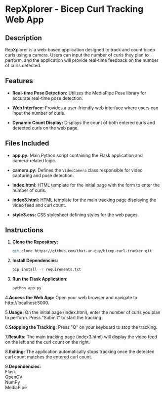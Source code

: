 # RepXplorer - Bicep Curl Tracking Web App

## Description

RepXplorer is a web-based application designed to track and count bicep curls using a camera. Users can input the number of curls they plan to perform, and the application will provide real-time feedback on the number of curls detected.

## Features

- **Real-time Pose Detection:** Utilizes the MediaPipe Pose library for accurate real-time pose detection.
  
- **Web Interface:** Provides a user-friendly web interface where users can input the number of curls.

- **Dynamic Count Display:** Displays the count of both entered curls and detected curls on the web page.

## Files Included

- **app.py:** Main Python script containing the Flask application and camera-related logic.

- **camera.py:** Defines the `VideoCamera` class responsible for video capturing and pose detection.

- **index.html:** HTML template for the initial page with the form to enter the number of curls.

- **index3.html:** HTML template for the main tracking page displaying the video feed and curl count.

- **style3.css:** CSS stylesheet defining styles for the web pages.

## Instructions

1. **Clone the Repository:**
   ```bash
   git clone https://github.com/that-ar-guy/bicep-curl-tracker.git

2. **Install Dependencies:**
   ```bash
   pip install -r requirements.txt
   
3. **Run the Flask Application:**
   ```bash
   python app.py

4.**Access the Web App:**
Open your web browser and navigate to http://localhost:5000.

5.**Usage:**
  On the initial page (index.html), enter the number of curls you plan to perform.
  Press "Submit" to start the tracking.

6.**Stopping the Tracking:**
  Press "Q" on your keyboard to stop the tracking.

7.**Results:**
  The main tracking page (index3.html) will display the video feed on the left and the curl count on the right.

8.**Exiting:**
The application automatically stops tracking once the detected curl count matches the entered curl count.

9.**Dependencies:**<br>
Flask<br>
OpenCV<br>
NumPy<br>
MediaPipe<br>
